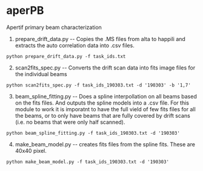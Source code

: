 # aperPB
Apertif primary beam characterization


1. prepare_drift_data.py -- Copies the .MS files from alta to happili and extracts the auto correlation data into .csv files.

`python prepare_drift_data.py -f task_ids.txt`

2. scan2fits_spec.py -- Converts the drift scan data into fits image files for the individual beams

`python scan2fits_spec.py -f task_ids_190303.txt -d '190303' -b '1,7'`

3. beam_spline_fitting.py -- Does a spline interpollation on all beams based on the fits files. And outputs the spline models into a .csv file. For this module to work it is imporatnt to have the full vield of few fits files for all the beams, or to only have beams that are fully covered by drift scans (i.e. no beams that were only half scanned).

`python beam_spline_fitting.py -f task_ids_190303.txt -d '190303'`

4. make_beam_model.py -- creates fits files from the spline fits. These are 40x40 pixel.

`python make_beam_model.py -f task_ids_190303.txt -d '190303'`

